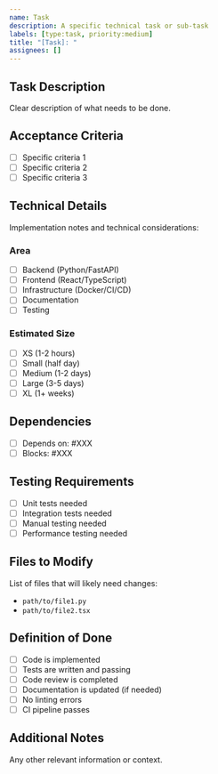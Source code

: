 ```yaml
---
name: Task
description: A specific technical task or sub-task
labels: [type:task, priority:medium]
title: "[Task]: "
assignees: []
---
```


## Task Description
Clear description of what needs to be done.

## Acceptance Criteria
- [ ] Specific criteria 1
- [ ] Specific criteria 2
- [ ] Specific criteria 3

## Technical Details
Implementation notes and technical considerations:

### Area
- [ ] Backend (Python/FastAPI)
- [ ] Frontend (React/TypeScript)
- [ ] Infrastructure (Docker/CI/CD)
- [ ] Documentation
- [ ] Testing

### Estimated Size
- [ ] XS (1-2 hours)
- [ ] Small (half day)
- [ ] Medium (1-2 days)
- [ ] Large (3-5 days)
- [ ] XL (1+ weeks)

## Dependencies
- [ ] Depends on: #XXX
- [ ] Blocks: #XXX

## Testing Requirements
- [ ] Unit tests needed
- [ ] Integration tests needed
- [ ] Manual testing needed
- [ ] Performance testing needed

## Files to Modify
List of files that will likely need changes:
- `path/to/file1.py`
- `path/to/file2.tsx`

## Definition of Done
- [ ] Code is implemented
- [ ] Tests are written and passing
- [ ] Code review is completed
- [ ] Documentation is updated (if needed)
- [ ] No linting errors
- [ ] CI pipeline passes

## Additional Notes
Any other relevant information or context.